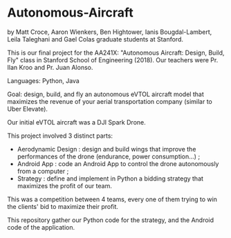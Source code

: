 # Autonomous-Aircraft
by Matt Croce, Aaron Wienkers, Ben Hightower, Ianis Bougdal-Lambert, Leila Taleghani and Gael Colas graduate students at Stanford.

This is our final project for the AA241X: "Autonomous Aircraft: Design, Build, Fly" class in Stanford School of Engineering (2018). Our teachers were Pr. Ilan Kroo and Pr. Juan Alonso.

Languages: Python, Java

Goal: design, build, and fly an autonomous eVTOL aircraft model that maximizes the revenue of your aerial transportation company (similar to Uber Elevate).

Our initial eVTOL aircraft was a DJI Spark Drone.

This project involved 3 distinct parts:
  - Aerodynamic Design : design and build wings that improve the performances of the drone (endurance, power consumption...) ;
  - Android App : code an Android App to control the drone autonomously from a computer ;
  - Strategy : define and implement in Python a bidding strategy that maximizes the profit of our team.

This was a competition between 4 teams, every one of them trying to win the clients' bid to maximize their profit.
  
This repository gather our Python code for the strategy, and the Android code of the application.
